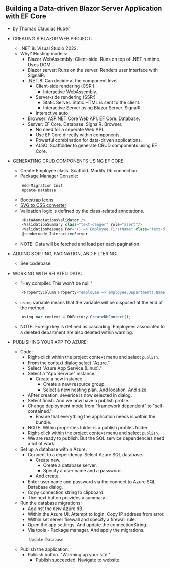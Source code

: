 ## Building a Data-driven Blazor Server Application with EF Core
-  by Thomas Claudius Huber

- CREATING A BLAZOR WEB PROJECT:
    - .NET 8. Visual Studio 2022.
    - Why? Hosting models:
        - Blazor WebAssembly: Client-side. Runs on top of .NET runtime. Uses DOM.
        - Blazor server: Runs on the server. Renders user interface with SignalR.
        - .NET 8. Can decide at the component level.
            - Client-side rendering (CSR:)
                - Interactive WebAssembly.
            - Server-side rendering (SSR:)
                - Static Server. Static HTML is sent to the client.
                - Interactive Server using Blazor Server. SignalR.
            - Interactive auto.
        - Browser: ASP.NET Core Web API. EF Core. Database.
        - Server: EF Core. Database. SignalR. Browser.
            - No need for a seperate Web API.
            - Use EF Core directly within components.
            - Powerful combination for data-driven applications.
            - ALSO: Scaffolder to generate CRUD components using EF Core.

- GENERATING CRUD COMPONENTS USING EF CORE:
    - Create Employee class. Scaffold. Modify Db connection.
    - Package Manager Console:
    ```javascript
        Add-Migration Init
        Update-Database
    ```
    - [Bootstrap Icons](https://icons.getbootstrap.com/)
    - [SVG to CSS converter](https://www.svgbackgrounds.com/tools/svg-to-css/)
    - Validation logic is defined by the class-related annotations.
    ```javascript
        <DataAnnotationsValidator />
        <ValidationSummary class="text-danger" role="alert"/>
        <ValidationMessage For="() => Employee.FirstName" class="text-danger" />
        @rendermode InteractiveServer
    ```
    - NOTE: Data will be fetched and load per each pagination.

- ADDING SORTING, PAGINATION, AND FILTERING:
    - See codebase.

- WORKING WITH RELATED DATA:
    - "Hey compiler. This won't be null."
    ```javascript
        <PropertyColumn Property="employee => employee.Department!.Name" Title="Is Developer" />
    ```
    - `using` variable means that the variable will be disposed at the end of the method.
    ```javascript
        using var context = DbFactory.CreateDbContext();
    ```
    - NOTE: Foreign key is defined as cascading. Employees associated to a deleted department are also deleted within warning.

- PUBLISHING YOUR APP TO AZURE:
    - Code:
        - Right-click within the project context menu and select `publish.`
        - From the context dialog select "Azure."
        - Select "Azure App Service (Linux)."
        - Select a "App Service" instance.
            - Create a new instance.
                - Create a new resource group.
                - Select a new hosting plan. And location. And size.
        - AFter creation, severice is now selected in dialog.
        - Select finish. And we now have a publish profile.
        - Change deployment mode from "framework dependent" to "self- contained." 
            - Ensure that everything the application needs is within the bundle.
        - NOTE: Within properties folder is a publish profiles folder.
        - Right-click within the project context menu and select `publish.`
        - We are ready to publish. But the SQL service dependencies need a bit of work.
    - Set up a database within Azure:
        - Connect to a dependency. Select Azure SQL database.
            - Create new. 
                - Create a database server.
                - Specify a user name and a password.
            - And create.
        - Enter user name and password via the connect to Azure SQL Database dialog.
        - Copy connection string to clipboard.
        - The next button provides a summary.
    - Run the database migrations:
        - Against the *new* Azure dB.
        - Within the Azure UI. Attempt to login. Copy IP address from error.
        - Within set server firewall and specify a firewall rule.
        - Open the app settings. And update the connectionString.
        - Via tools - Package manager. And apply the migrations.
        ```javascript
            Update-Database
        ```
    - Publish the application:
        - Publish button. "Warming up your site."
            - Publish succeeded. Navigate to website.
